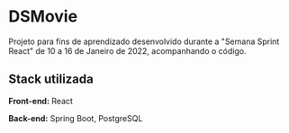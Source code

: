 
# DSMovie

Projeto para fins de aprendizado desenvolvido durante a "Semana Sprint React" de 10 a 16 de Janeiro de 2022, acompanhando o código.


## Stack utilizada

**Front-end:** React

**Back-end:** Spring Boot, PostgreSQL

